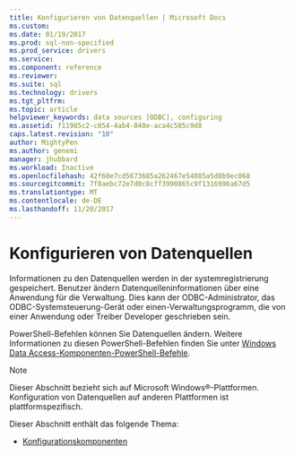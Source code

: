```yaml
---
title: Konfigurieren von Datenquellen | Microsoft Docs
ms.custom: 
ms.date: 01/19/2017
ms.prod: sql-non-specified
ms.prod_service: drivers
ms.service: 
ms.component: reference
ms.reviewer: 
ms.suite: sql
ms.technology: drivers
ms.tgt_pltfrm: 
ms.topic: article
helpviewer_keywords: data sources [ODBC], configuring
ms.assetid: f11985c2-c054-4ab4-840e-aca4c585c9d8
caps.latest.revision: "10"
author: MightyPen
ms.author: genemi
manager: jhubbard
ms.workload: Inactive
ms.openlocfilehash: 42f60e7cd5673685a262467e54085a5d0b9ec068
ms.sourcegitcommit: 7f8aebc72e7d0c8cff3990865c9f1316996a67d5
ms.translationtype: MT
ms.contentlocale: de-DE
ms.lasthandoff: 11/20/2017
---
```

# <a name="configuring-data-sources"></a>Konfigurieren von Datenquellen
Informationen zu den Datenquellen werden in der systemregistrierung gespeichert. Benutzer ändern Datenquelleninformationen über eine Anwendung für die Verwaltung. Dies kann der ODBC-Administrator, das ODBC-Systemsteuerung-Gerät oder einen-Verwaltungsprogramm, die von einer Anwendung oder Treiber Developer geschrieben sein.  
  
 PowerShell-Befehlen können Sie Datenquellen ändern. Weitere Informationen zu diesen PowerShell-Befehlen finden Sie unter [Windows Data Access-Komponenten-PowerShell-Befehle](https://msdn.microsoft.com/library/windows/desktop/jj134064.aspx).  
  
> [!NOTE]  
>  Dieser Abschnitt bezieht sich auf Microsoft Windows®-Plattformen. Konfiguration von Datenquellen auf anderen Plattformen ist plattformspezifisch.  
  
 Dieser Abschnitt enthält das folgende Thema:  
  
-   [Konfigurationskomponenten](../../../odbc/reference/install/configuration-components.md)
